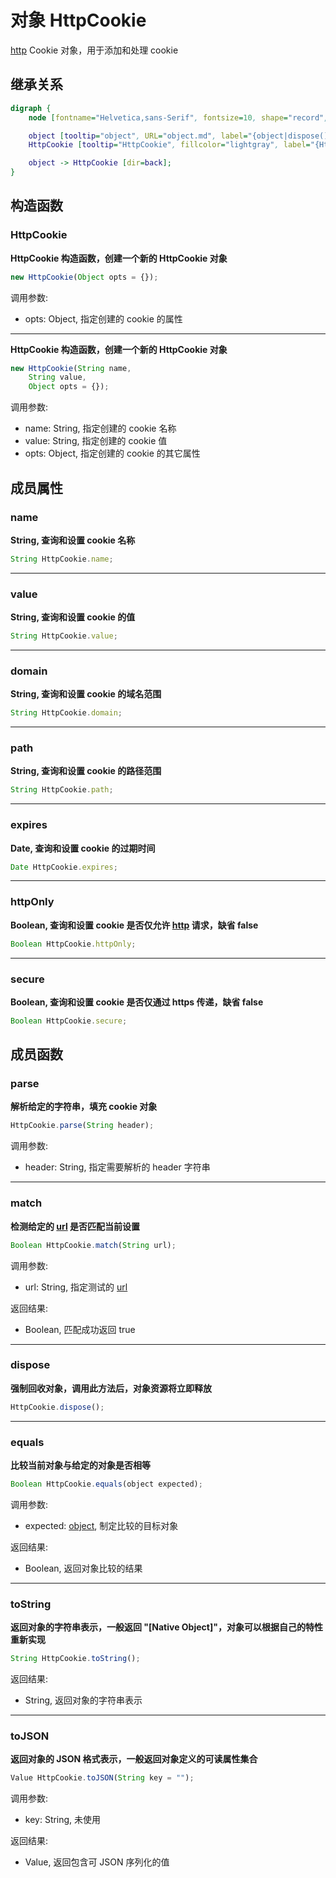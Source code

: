 # 对象 HttpCookie
[http](../../module/ifs/http.md) Cookie 对象，用于添加和处理 cookie

## 继承关系
```dot
digraph {
    node [fontname="Helvetica,sans-Serif", fontsize=10, shape="record", style="filled", fillcolor="white"];

    object [tooltip="object", URL="object.md", label="{object|dispose()\lequals()\ltoString()\ltoJSON()\l}"];
    HttpCookie [tooltip="HttpCookie", fillcolor="lightgray", label="{HttpCookie|new HttpCookie()\l|name\lvalue\ldomain\lpath\lexpires\lhttpOnly\lsecure\l|parse()\lmatch()\l}"];

    object -> HttpCookie [dir=back];
}
```

## 构造函数
        
### HttpCookie
**HttpCookie 构造函数，创建一个新的 HttpCookie 对象**

```JavaScript
new HttpCookie(Object opts = {});
```

调用参数:
* opts: Object, 指定创建的 cookie 的属性

--------------------------
**HttpCookie 构造函数，创建一个新的 HttpCookie 对象**

```JavaScript
new HttpCookie(String name,
    String value,
    Object opts = {});
```

调用参数:
* name: String, 指定创建的 cookie 名称
* value: String, 指定创建的 cookie 值
* opts: Object, 指定创建的 cookie 的其它属性

## 成员属性
        
### name
**String, 查询和设置 cookie 名称**

```JavaScript
String HttpCookie.name;
```

--------------------------
### value
**String, 查询和设置 cookie 的值**

```JavaScript
String HttpCookie.value;
```

--------------------------
### domain
**String, 查询和设置 cookie 的域名范围**

```JavaScript
String HttpCookie.domain;
```

--------------------------
### path
**String, 查询和设置 cookie 的路径范围**

```JavaScript
String HttpCookie.path;
```

--------------------------
### expires
**Date, 查询和设置 cookie 的过期时间**

```JavaScript
Date HttpCookie.expires;
```

--------------------------
### httpOnly
**Boolean, 查询和设置 cookie 是否仅允许 [http](../../module/ifs/http.md) 请求，缺省 false**

```JavaScript
Boolean HttpCookie.httpOnly;
```

--------------------------
### secure
**Boolean, 查询和设置 cookie 是否仅通过 https 传递，缺省 false**

```JavaScript
Boolean HttpCookie.secure;
```

## 成员函数
        
### parse
**解析给定的字符串，填充 cookie 对象**

```JavaScript
HttpCookie.parse(String header);
```

调用参数:
* header: String, 指定需要解析的 header 字符串

--------------------------
### match
**检测给定的 [url](../../module/ifs/url.md) 是否匹配当前设置**

```JavaScript
Boolean HttpCookie.match(String url);
```

调用参数:
* url: String, 指定测试的 [url](../../module/ifs/url.md)

返回结果:
* Boolean, 匹配成功返回 true

--------------------------
### dispose
**强制回收对象，调用此方法后，对象资源将立即释放**

```JavaScript
HttpCookie.dispose();
```

--------------------------
### equals
**比较当前对象与给定的对象是否相等**

```JavaScript
Boolean HttpCookie.equals(object expected);
```

调用参数:
* expected: [object](object.md), 制定比较的目标对象

返回结果:
* Boolean, 返回对象比较的结果

--------------------------
### toString
**返回对象的字符串表示，一般返回 "[Native Object]"，对象可以根据自己的特性重新实现**

```JavaScript
String HttpCookie.toString();
```

返回结果:
* String, 返回对象的字符串表示

--------------------------
### toJSON
**返回对象的 JSON 格式表示，一般返回对象定义的可读属性集合**

```JavaScript
Value HttpCookie.toJSON(String key = "");
```

调用参数:
* key: String, 未使用

返回结果:
* Value, 返回包含可 JSON 序列化的值

